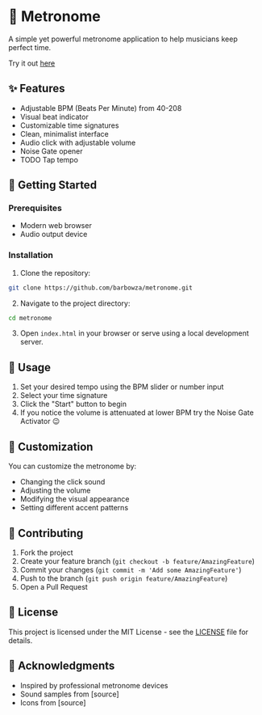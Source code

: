 # 🎵 Metronome

A simple yet powerful metronome application to help musicians keep perfect time.

Try it out [here](https://barbowza.github.io/metronome/)

## ✨ Features

- Adjustable BPM (Beats Per Minute) from 40-208
- Visual beat indicator
- Customizable time signatures
- Clean, minimalist interface
- Audio click with adjustable volume
- Noise Gate opener
- TODO Tap tempo

## 🚀 Getting Started

### Prerequisites

- Modern web browser
- Audio output device

### Installation

1. Clone the repository:
```bash
git clone https://github.com/barbowza/metronome.git
```


2. Navigate to the project directory:
```bash
cd metronome
```

3. Open `index.html` in your browser or serve using a local development server.

## 🔧 Usage

1. Set your desired tempo using the BPM slider or number input
2. Select your time signature
3. Click the "Start" button to begin
4. If you notice the volume is attenuated at lower BPM try the Noise Gate Activator 😉

## 🎨 Customization

You can customize the metronome by:
- Changing the click sound
- Adjusting the volume
- Modifying the visual appearance
- Setting different accent patterns

## 🤝 Contributing

1. Fork the project
2. Create your feature branch (`git checkout -b feature/AmazingFeature`)
3. Commit your changes (`git commit -m 'Add some AmazingFeature'`)
4. Push to the branch (`git push origin feature/AmazingFeature`)
5. Open a Pull Request

## 📝 License

This project is licensed under the MIT License - see the [LICENSE](LICENSE) file for details.

## 👏 Acknowledgments

- Inspired by professional metronome devices
- Sound samples from [source]
- Icons from [source]

